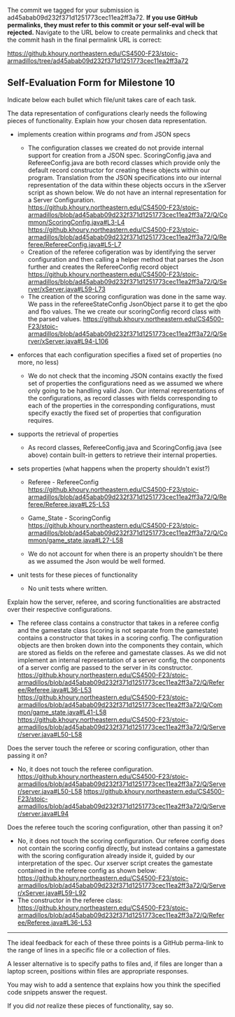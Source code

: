 The commit we tagged for your submission is ad45abab09d232f371d1251773cec11ea2ff3a72.
**If you use GitHub permalinks, they must refer to this commit or your self-eval will be rejected.**
Navigate to the URL below to create permalinks and check that the commit hash in the final permalink URL is correct:

https://github.khoury.northeastern.edu/CS4500-F23/stoic-armadillos/tree/ad45abab09d232f371d1251773cec11ea2ff3a72

## Self-Evaluation Form for Milestone 10

Indicate below each bullet which file/unit takes care of each task.

The data representation of configurations clearly needs the following
pieces of functionality. Explain how your chosen data representation.

- implements creation within programs _and_ from JSON specs 
  * The configuration classes we created do not provide internal support for creation from a JSON spec. ScoringConfig.java and RefereeConfig.java are both record classes which provide only the default record constructor for creating these objects within our program. Translation from the JSON specifications into our internal representation of the data within these objects occurs in the xServer script as shown below. We do not have an internal representation for a Server Configuration.
  https://github.khoury.northeastern.edu/CS4500-F23/stoic-armadillos/blob/ad45abab09d232f371d1251773cec11ea2ff3a72/Q/Common/ScoringConfig.java#L3-L4
  https://github.khoury.northeastern.edu/CS4500-F23/stoic-armadillos/blob/ad45abab09d232f371d1251773cec11ea2ff3a72/Q/Referee/RefereeConfig.java#L5-L7
  * Creation of the referee cofigeration was by identifying the server configuration and then calling a helper method that parses the 
  Json further and creates the RefereeConfig record object
  https://github.khoury.northeastern.edu/CS4500-F23/stoic-armadillos/blob/ad45abab09d232f371d1251773cec11ea2ff3a72/Q/Server/xServer.java#L59-L73
  * The creation of the scoring configuration was done in the same way. We pass in the refereeStateConfig JsonObject parse it to get the qbo and fbo values. The we create our scoringConfig record class with the parsed values.
  https://github.khoury.northeastern.edu/CS4500-F23/stoic-armadillos/blob/ad45abab09d232f371d1251773cec11ea2ff3a72/Q/Server/xServer.java#L94-L106

- enforces that each configuration specifies a fixed set of properties (no more, no less)
  * We do not check that the incoming JSON contains exactly the fixed set of properties the configurations need as we assumed we where only going to be handling valid Json. Our internal representations of the configurations, as record classes with fields corresponding to each of the properties in the corresponding configurations, must specify exactly the fixed set of properties that configuration requires. 

- supports the retrieval of properties 
  * As record classes, RefereeConfig.java and ScoringConfig.java (see above) contain built-in getters to retrieve their internal properties.
  
- sets properties (what happens when the property shouldn't exist?)
  * Referee - RefereeConfig
  https://github.khoury.northeastern.edu/CS4500-F23/stoic-armadillos/blob/ad45abab09d232f371d1251773cec11ea2ff3a72/Q/Referee/Referee.java#L25-L53
  
  * Game_State - ScoringConfig
  https://github.khoury.northeastern.edu/CS4500-F23/stoic-armadillos/blob/ad45abab09d232f371d1251773cec11ea2ff3a72/Q/Common/game_state.java#L27-L58
  
  * We do not account for when there is an property shouldn't be there as we assumed the Json would be well formed.

- unit tests for these pieces of functionality
   * No unit tests where written.

Explain how the server, referee, and scoring functionalities are abstracted
over their respective configurations.
  * The referee class contains a constructor that takes in a referee config and the gamestate class (scoring is not separate from the gamestate) contains a constructor that takes in a scoring config. The configuration objects are then broken down into the components they contain, which are stored as fields on the referee and gamestate classes. As we did not implement an internal representation of a server config, the conponents of a server config are passed to the server in its constructor.
  https://github.khoury.northeastern.edu/CS4500-F23/stoic-armadillos/blob/ad45abab09d232f371d1251773cec11ea2ff3a72/Q/Referee/Referee.java#L36-L53
  https://github.khoury.northeastern.edu/CS4500-F23/stoic-armadillos/blob/ad45abab09d232f371d1251773cec11ea2ff3a72/Q/Common/game_state.java#L41-L58
  https://github.khoury.northeastern.edu/CS4500-F23/stoic-armadillos/blob/ad45abab09d232f371d1251773cec11ea2ff3a72/Q/Server/server.java#L50-L58

Does the server touch the referee or scoring configuration, other than
passing it on?
  * No, it does not touch the referee configuration.
  https://github.khoury.northeastern.edu/CS4500-F23/stoic-armadillos/blob/ad45abab09d232f371d1251773cec11ea2ff3a72/Q/Server/server.java#L50-L58
  https://github.khoury.northeastern.edu/CS4500-F23/stoic-armadillos/blob/ad45abab09d232f371d1251773cec11ea2ff3a72/Q/Server/server.java#L94

Does the referee touch the scoring configuration, other than passing
it on?
  * No, it does not touch the scoring configuration. Our referee config does not contain the scoring config directly, but instead contains a gamestate with the scoring configuration already inside it, guided by our interpretation of the spec. Our xserver script creates the gamestate contained in the referee config as shown below:
  https://github.khoury.northeastern.edu/CS4500-F23/stoic-armadillos/blob/ad45abab09d232f371d1251773cec11ea2ff3a72/Q/Server/xServer.java#L59-L92
  * The constructor in the referee class:
  https://github.khoury.northeastern.edu/CS4500-F23/stoic-armadillos/blob/ad45abab09d232f371d1251773cec11ea2ff3a72/Q/Referee/Referee.java#L36-L53



----------------------------------------------------------------------------------------
The ideal feedback for each of these three points is a GitHub
perma-link to the range of lines in a specific file or a collection of
files.

A lesser alternative is to specify paths to files and, if files are
longer than a laptop screen, positions within files are appropriate
responses.

You may wish to add a sentence that explains how you think the
specified code snippets answer the request.

If you did *not* realize these pieces of functionality, say so.

